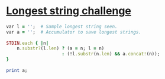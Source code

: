 [1]: http://rosettacode.org/wiki/Longest_string_challenge

# [Longest string challenge][1]

```ruby
var l = '';  # Sample longest string seen.
var a = '';  # Accumulator to save longest strings.
 
STDIN.each { |n|
    n.substr?(l.len) ? (a = n; l = n)
                     : (!l.substr(n.len) && a.concat!(n));
}
 
print a;
```